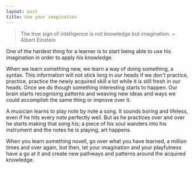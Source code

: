 ```yaml
---
layout: post
title: Use your imagination
---
```

> The true sign of intelligence is not knowledge but imagination. ~ Albert Einstein

One of the hardest thing for a learner is to start being able to use his imagination in order to apply his knowledge. 

When we learn something new, we learn a way of doing something, a syntax. This information will not stick long in our heads if we don't practice, practice, practice the newly acquired skill a lot while it is still fresh in our heads. Once we do though something interesting starts to happen. Our brain starts recognising patterns and weaving new ideas and ways we could accomplish the same thing or improve over it.

A musician learns to play note by note a song. It sounds boring and lifeless, even if he hits every note perfectly well. But as he practices over and over he starts making that song his; a piece of his soul wanders into his instrument and the notes he is playing, art happens.

When you learn something novell, go over what you have learned, a million times and over again, but then, let your imagination and your playfulness have a go at it and create new pathways and patterns around the acquired knowledge.
